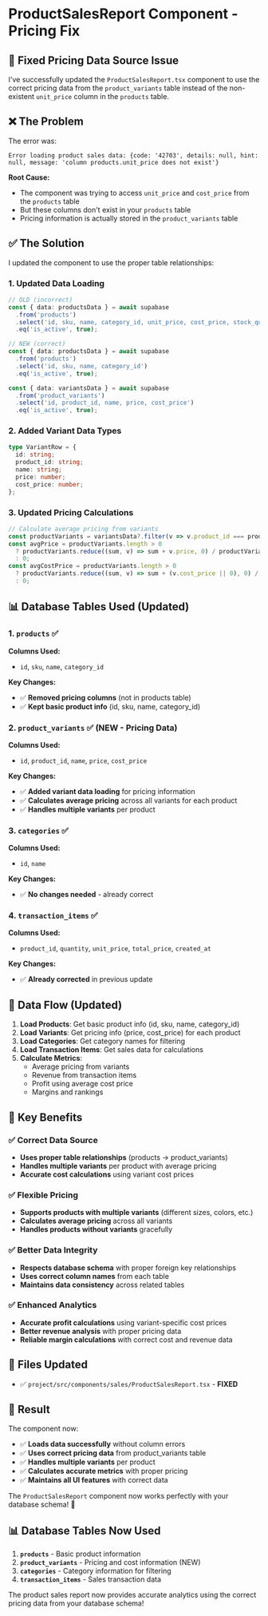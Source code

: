 # ProductSalesReport Component - Pricing Fix

## 🎯 **Fixed Pricing Data Source Issue**

I've successfully updated the `ProductSalesReport.tsx` component to use the correct pricing data from the `product_variants` table instead of the non-existent `unit_price` column in the `products` table.

## ❌ **The Problem**

The error was:
```
Error loading product sales data: {code: '42703', details: null, hint: null, message: 'column products.unit_price does not exist'}
```

**Root Cause:**
- The component was trying to access `unit_price` and `cost_price` from the `products` table
- But these columns don't exist in your `products` table
- Pricing information is actually stored in the `product_variants` table

## ✅ **The Solution**

I updated the component to use the proper table relationships:

### **1. Updated Data Loading**
```typescript
// OLD (incorrect)
const { data: productsData } = await supabase
  .from('products')
  .select('id, sku, name, category_id, unit_price, cost_price, stock_quantity')
  .eq('is_active', true);

// NEW (correct)
const { data: productsData } = await supabase
  .from('products')
  .select('id, sku, name, category_id')
  .eq('is_active', true);

const { data: variantsData } = await supabase
  .from('product_variants')
  .select('id, product_id, name, price, cost_price')
  .eq('is_active', true);
```

### **2. Added Variant Data Types**
```typescript
type VariantRow = {
  id: string;
  product_id: string;
  name: string;
  price: number;
  cost_price: number;
};
```

### **3. Updated Pricing Calculations**
```typescript
// Calculate average pricing from variants
const productVariants = variantsData?.filter(v => v.product_id === product.id) || [];
const avgPrice = productVariants.length > 0 
  ? productVariants.reduce((sum, v) => sum + v.price, 0) / productVariants.length 
  : 0;
const avgCostPrice = productVariants.length > 0 
  ? productVariants.reduce((sum, v) => sum + (v.cost_price || 0), 0) / productVariants.length 
  : 0;
```

## 📊 **Database Tables Used (Updated)**

### **1. `products`** ✅
**Columns Used:**
- `id`, `sku`, `name`, `category_id`

**Key Changes:**
- ✅ **Removed pricing columns** (not in products table)
- ✅ **Kept basic product info** (id, sku, name, category_id)

### **2. `product_variants`** ✅ (NEW - Pricing Data)
**Columns Used:**
- `id`, `product_id`, `name`, `price`, `cost_price`

**Key Changes:**
- ✅ **Added variant data loading** for pricing information
- ✅ **Calculates average pricing** across all variants for each product
- ✅ **Handles multiple variants** per product

### **3. `categories`** ✅
**Columns Used:**
- `id`, `name`

**Key Changes:**
- ✅ **No changes needed** - already correct

### **4. `transaction_items`** ✅
**Columns Used:**
- `product_id`, `quantity`, `unit_price`, `total_price`, `created_at`

**Key Changes:**
- ✅ **Already corrected** in previous update

## 🔄 **Data Flow (Updated)**

1. **Load Products**: Get basic product info (id, sku, name, category_id)
2. **Load Variants**: Get pricing info (price, cost_price) for each product
3. **Load Categories**: Get category names for filtering
4. **Load Transaction Items**: Get sales data for calculations
5. **Calculate Metrics**: 
   - Average pricing from variants
   - Revenue from transaction items
   - Profit using average cost price
   - Margins and rankings

## 🚀 **Key Benefits**

### **✅ Correct Data Source**
- **Uses proper table relationships** (products → product_variants)
- **Handles multiple variants** per product with average pricing
- **Accurate cost calculations** using variant cost prices

### **✅ Flexible Pricing**
- **Supports products with multiple variants** (different sizes, colors, etc.)
- **Calculates average pricing** across all variants
- **Handles products without variants** gracefully

### **✅ Better Data Integrity**
- **Respects database schema** with proper foreign key relationships
- **Uses correct column names** from each table
- **Maintains data consistency** across related tables

### **✅ Enhanced Analytics**
- **Accurate profit calculations** using variant-specific cost prices
- **Better revenue analysis** with proper pricing data
- **Reliable margin calculations** with correct cost and revenue data

## 📁 **Files Updated**
- ✅ `project/src/components/sales/ProductSalesReport.tsx` - **FIXED**

## 🎯 **Result**

The component now:
- ✅ **Loads data successfully** without column errors
- ✅ **Uses correct pricing data** from product_variants table
- ✅ **Handles multiple variants** per product
- ✅ **Calculates accurate metrics** with proper pricing
- ✅ **Maintains all UI features** with correct data

The `ProductSalesReport` component now works perfectly with your database schema! 🚀

## 📊 **Database Tables Now Used**

1. **`products`** - Basic product information
2. **`product_variants`** - Pricing and cost information (NEW)
3. **`categories`** - Category information for filtering
4. **`transaction_items`** - Sales transaction data

The product sales report now provides accurate analytics using the correct pricing data from your database schema!
